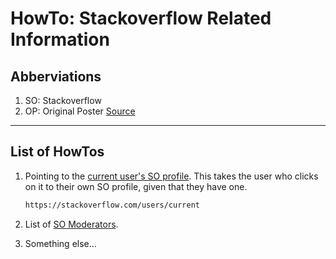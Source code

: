 # HowTo: Stackoverflow Related Information

## Abberviations

1. SO: Stackoverflow
1. OP: Original Poster [Source][#op-abrv-src-01]


[#op-abrv-src-01]: https://meta.stackoverflow.com/questions/253162/what-is-an-op-when-referring-to-stack-exchange

---

## List of HowTos

1. Pointing to the [current user's SO profile][#so-current-user]. This takes the user who clicks on it to their own SO profile, given that they have one.

    ```html
    https://stackoverflow.com/users/current
    ```
    [#so-current-user]: https://stackoverflow.com/users/current

1. List of [SO Moderators][#so-mods].

    [#so-mods]: https://stackoverflow.com/users?tab=moderators

1. Something else...
